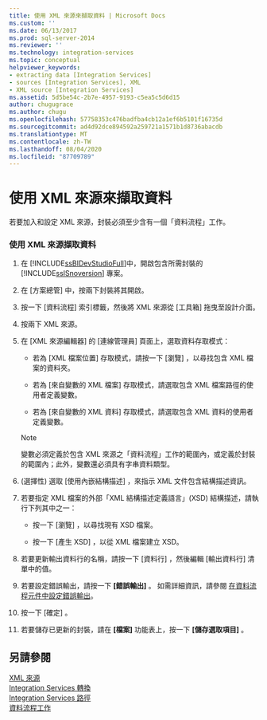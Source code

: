 ```yaml
---
title: 使用 XML 來源來擷取資料 | Microsoft Docs
ms.custom: ''
ms.date: 06/13/2017
ms.prod: sql-server-2014
ms.reviewer: ''
ms.technology: integration-services
ms.topic: conceptual
helpviewer_keywords:
- extracting data [Integration Services]
- sources [Integration Services], XML
- XML source [Integration Services]
ms.assetid: 5d5be54c-2b7e-4957-9193-c5ea5c5d6d15
author: chugugrace
ms.author: chugu
ms.openlocfilehash: 57758353c476badfba4cb12a1ef6b5101f16735d
ms.sourcegitcommit: ad4d92dce894592a259721a1571b1d8736abacdb
ms.translationtype: MT
ms.contentlocale: zh-TW
ms.lasthandoff: 08/04/2020
ms.locfileid: "87709789"
---
```

# <a name="extract-data-by-using-the-xml-source"></a>使用 XML 來源來擷取資料
  若要加入和設定 XML 來源，封裝必須至少含有一個「資料流程」工作。  
  
### <a name="to-extract-data-using-an-xml-source"></a>使用 XML 來源擷取資料  
  
1.  在 [!INCLUDE[ssBIDevStudioFull](../../includes/ssbidevstudiofull-md.md)]中，開啟包含所需封裝的 [!INCLUDE[ssISnoversion](../../includes/ssisnoversion-md.md)] 專案。  
  
2.  在 [方案總管] 中，按兩下封裝將其開啟。  
  
3.  按一下 [資料流程]  索引標籤，然後將 XML 來源從 [工具箱]  拖曳至設計介面。  
  
4.  按兩下 XML 來源。  
  
5.  在 [XML 來源編輯器]  的 [連線管理員]  頁面上，選取資料存取模式：  
  
    -   若為 [XML 檔案位置]  存取模式，請按一下 [瀏覽]  ，以尋找包含 XML 檔案的資料夾。  
  
    -   若為 [來自變數的 XML 檔案]  存取模式，請選取包含 XML 檔案路徑的使用者定義變數。  
  
    -   若為 [來自變數的 XML 資料]  存取模式，請選取包含 XML 資料的使用者定義變數。  
  
    > [!NOTE]  
    >  變數必須定義於包含 XML 來源之「資料流程」工作的範圍內，或定義於封裝的範圍內；此外，變數還必須具有字串資料類型。  
  
6.  (選擇性) 選取 [使用內嵌結構描述]  ，來指示 XML 文件包含結構描述資訊。  
  
7.  若要指定 XML 檔案的外部「XML 結構描述定義語言」(XSD) 結構描述，請執行下列其中之一：  
  
    -   按一下 [瀏覽]  ，以尋找現有 XSD 檔案。  
  
    -   按一下 [產生 XSD]  ，以從 XML 檔案建立 XSD。  
  
8.  若要更新輸出資料行的名稱，請按一下 [資料行]  ，然後編輯 [輸出資料行]  清單中的值。  
  
9. 若要設定錯誤輸出，請按一下 **[錯誤輸出]** 。 如需詳細資訊，請參閱 [在資料流程元件中設定錯誤輸出](../configure-an-error-output-in-a-data-flow-component.md)。  
  
10. 按一下 [確定]  。  
  
11. 若要儲存已更新的封裝，請在 **[檔案]** 功能表上，按一下 **[儲存選取項目]** 。  
  
## <a name="see-also"></a>另請參閱  
 [XML 來源](xml-source.md)   
 [Integration Services 轉換](transformations/integration-services-transformations.md)   
 [Integration Services 路徑](integration-services-paths.md)   
 [資料流程工作](../control-flow/data-flow-task.md)  
  
  
